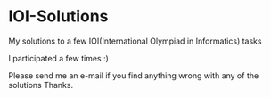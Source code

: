 # IOI-Solutions
My solutions to a few IOI(International Olympiad in Informatics) tasks

I participated a few times :)

Please send me an e-mail if you find anything wrong with any of the solutions 
Thanks.
